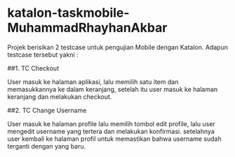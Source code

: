 # katalon-taskmobile-MuhammadRhayhanAkbar

Projek berisikan 2 testcase untuk pengujian Mobile dengan Katalon. Adapun testcase tersebut yakni :

##1. TC Checkout

User masuk ke halaman aplikasi, lalu memilih satu item dan memasukkannya ke dalam keranjang, setelah itu user masuk ke halaman keranjang dan melakukan checkout.

##2. TC Change Username

User masuk ke halaman profile lalu memilih tombol edit profile, lalu user mengedit username yang tertera dan melakukan konfirmasi. setelahnya user kembali ke halaman profil untuk memastikan bahwa username sudah terganti dengan yang baru.



